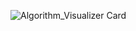 

![Algorithm_Visualizer Card](https://github-readme-stats.vercel.app/api/pin/?username=ryanalbertson&repo=Algorithm_Visualizer)
